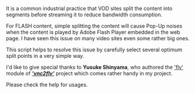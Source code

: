 It is a common industrial practice that VOD sites split the content into segments before streaming it to reduce bandwidth consumption.

For FLASH content, simple splitting the content will cause Pop-Up noises when the content is played by Adobe Flash Player embedded in the web page.  I have seen this issue on many video sites even some rather big ones.

This script helps to resolve this issue by carefully select several optimum split points in a very simple way.

I'd like to give special thanks to __Yusuke Shinyama__, who authored  the ['flv'](https://github.com/baijum/vnc2flv/blob/master/vnc2flv/flv.py) module of [__*'vnc2flv'*__](https://github.com/baijum/vnc2flv) project which comes rather handy in my project.

Please check the help for usages.  
